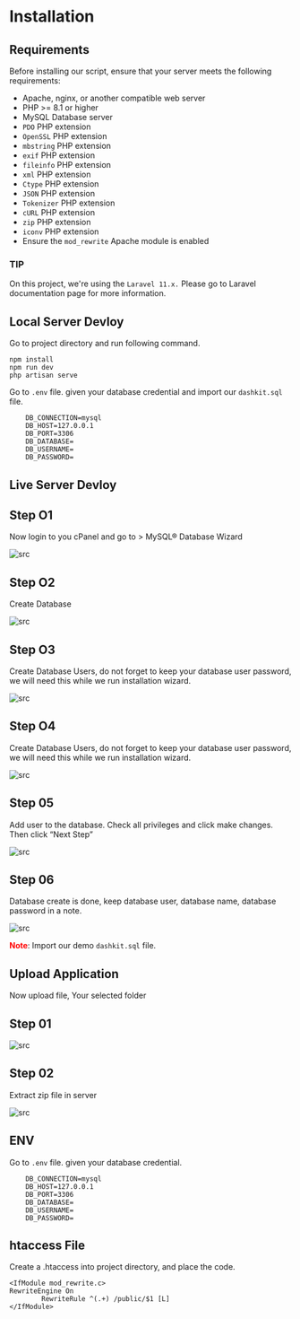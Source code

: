 # Installation

## Requirements

Before installing our script, ensure that your server meets the following requirements:

- Apache, nginx, or another compatible web server
- PHP >= 8.1 or higher
- MySQL Database server
- `PDO` PHP extension
- `OpenSSL` PHP extension
- `mbstring` PHP extension
- `exif` PHP extension
- `fileinfo` PHP extension
- `xml` PHP extension
- `Ctype` PHP extension
- `JSON` PHP extension
- `Tokenizer` PHP extension
- `cURL` PHP extension
- `zip` PHP extension
- `iconv` PHP extension
- Ensure the `mod_rewrite` Apache module is enabled

### TIP

On this project, we're using the `Laravel 11.x.` Please go to Laravel documentation page for more information.

## Local Server Devloy

Go to project directory and run following command.

```
npm install
npm run dev
php artisan serve
```

Go to `.env` file. given your database credential and import our `dashkit.sql` file.

```
    DB_CONNECTION=mysql
    DB_HOST=127.0.0.1
    DB_PORT=3306
    DB_DATABASE=
    DB_USERNAME=
    DB_PASSWORD=
```

## Live Server Devloy

## Step O1

Now login to you cPanel and go to > MySQL® Database Wizard

![src](/assets/dashkit/cpanel.png)

## Step O2

Create Database

![src](/assets/dashkit/create-database.png)

## Step O3

Create Database Users, do not forget to keep your database user password, we will need this while we run installation wizard.

![src](/assets/dashkit/create-user.png)

## Step O4

Create Database Users, do not forget to keep your database user password, we will need this while we run installation wizard.

![src](/assets/dashkit/create-user.png)

## Step 05

Add user to the database. Check all privileges and click make changes. Then click “Next Step”

![src](/assets/dashkit/user-privileges.png)

## Step 06

Database create is done, keep database user, database name, database password in a note.

![src](/assets/dashkit/completed-user.png)

<b style="color:red">Note</b>: Import our demo `dashkit.sql` file.

## Upload Application

Now upload file, Your selected folder

## Step 01

![src](/assets/dashkit/file-upload.png)

## Step 02

Extract zip file in server

![src](/assets/dashkit/extrac-file.png)

## ENV

Go to `.env` file. given your database credential.

```
    DB_CONNECTION=mysql
    DB_HOST=127.0.0.1
    DB_PORT=3306
    DB_DATABASE=
    DB_USERNAME=
    DB_PASSWORD=
```

## htaccess File

Create a .htaccess into project directory, and place the code.

```
<IfModule mod_rewrite.c>
RewriteEngine On
        RewriteRule ^(.+) /public/$1 [L]
</IfModule>

```
